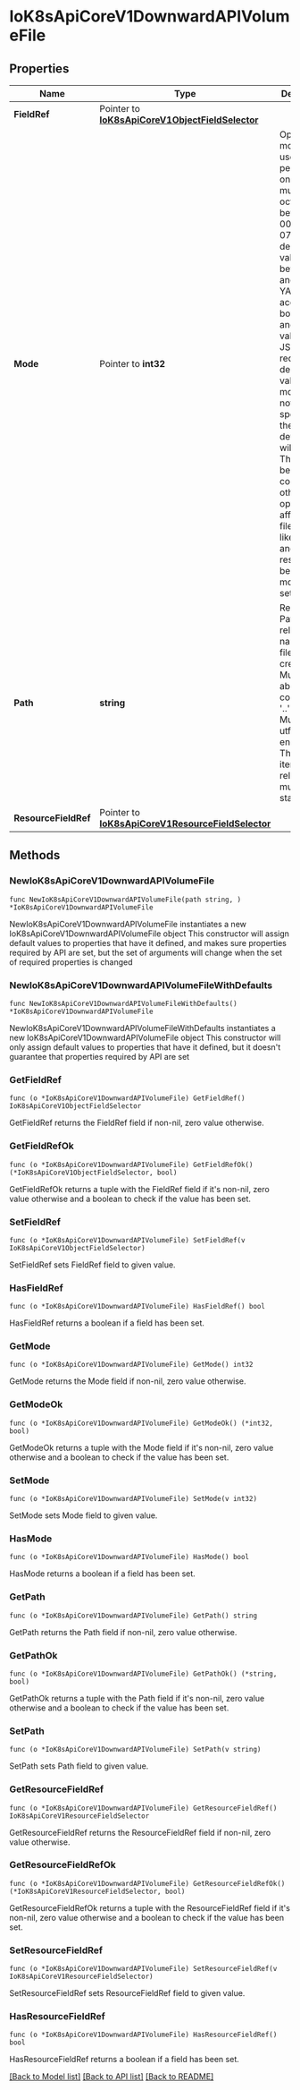 # IoK8sApiCoreV1DownwardAPIVolumeFile

## Properties

Name | Type | Description | Notes
------------ | ------------- | ------------- | -------------
**FieldRef** | Pointer to [**IoK8sApiCoreV1ObjectFieldSelector**](IoK8sApiCoreV1ObjectFieldSelector.md) |  | [optional] 
**Mode** | Pointer to **int32** | Optional: mode bits used to set permissions on this file, must be an octal value between 0000 and 0777 or a decimal value between 0 and 511. YAML accepts both octal and decimal values, JSON requires decimal values for mode bits. If not specified, the volume defaultMode will be used. This might be in conflict with other options that affect the file mode, like fsGroup, and the result can be other mode bits set. | [optional] 
**Path** | **string** | Required: Path is  the relative path name of the file to be created. Must not be absolute or contain the &#39;..&#39; path. Must be utf-8 encoded. The first item of the relative path must not start with &#39;..&#39; | 
**ResourceFieldRef** | Pointer to [**IoK8sApiCoreV1ResourceFieldSelector**](IoK8sApiCoreV1ResourceFieldSelector.md) |  | [optional] 

## Methods

### NewIoK8sApiCoreV1DownwardAPIVolumeFile

`func NewIoK8sApiCoreV1DownwardAPIVolumeFile(path string, ) *IoK8sApiCoreV1DownwardAPIVolumeFile`

NewIoK8sApiCoreV1DownwardAPIVolumeFile instantiates a new IoK8sApiCoreV1DownwardAPIVolumeFile object
This constructor will assign default values to properties that have it defined,
and makes sure properties required by API are set, but the set of arguments
will change when the set of required properties is changed

### NewIoK8sApiCoreV1DownwardAPIVolumeFileWithDefaults

`func NewIoK8sApiCoreV1DownwardAPIVolumeFileWithDefaults() *IoK8sApiCoreV1DownwardAPIVolumeFile`

NewIoK8sApiCoreV1DownwardAPIVolumeFileWithDefaults instantiates a new IoK8sApiCoreV1DownwardAPIVolumeFile object
This constructor will only assign default values to properties that have it defined,
but it doesn't guarantee that properties required by API are set

### GetFieldRef

`func (o *IoK8sApiCoreV1DownwardAPIVolumeFile) GetFieldRef() IoK8sApiCoreV1ObjectFieldSelector`

GetFieldRef returns the FieldRef field if non-nil, zero value otherwise.

### GetFieldRefOk

`func (o *IoK8sApiCoreV1DownwardAPIVolumeFile) GetFieldRefOk() (*IoK8sApiCoreV1ObjectFieldSelector, bool)`

GetFieldRefOk returns a tuple with the FieldRef field if it's non-nil, zero value otherwise
and a boolean to check if the value has been set.

### SetFieldRef

`func (o *IoK8sApiCoreV1DownwardAPIVolumeFile) SetFieldRef(v IoK8sApiCoreV1ObjectFieldSelector)`

SetFieldRef sets FieldRef field to given value.

### HasFieldRef

`func (o *IoK8sApiCoreV1DownwardAPIVolumeFile) HasFieldRef() bool`

HasFieldRef returns a boolean if a field has been set.

### GetMode

`func (o *IoK8sApiCoreV1DownwardAPIVolumeFile) GetMode() int32`

GetMode returns the Mode field if non-nil, zero value otherwise.

### GetModeOk

`func (o *IoK8sApiCoreV1DownwardAPIVolumeFile) GetModeOk() (*int32, bool)`

GetModeOk returns a tuple with the Mode field if it's non-nil, zero value otherwise
and a boolean to check if the value has been set.

### SetMode

`func (o *IoK8sApiCoreV1DownwardAPIVolumeFile) SetMode(v int32)`

SetMode sets Mode field to given value.

### HasMode

`func (o *IoK8sApiCoreV1DownwardAPIVolumeFile) HasMode() bool`

HasMode returns a boolean if a field has been set.

### GetPath

`func (o *IoK8sApiCoreV1DownwardAPIVolumeFile) GetPath() string`

GetPath returns the Path field if non-nil, zero value otherwise.

### GetPathOk

`func (o *IoK8sApiCoreV1DownwardAPIVolumeFile) GetPathOk() (*string, bool)`

GetPathOk returns a tuple with the Path field if it's non-nil, zero value otherwise
and a boolean to check if the value has been set.

### SetPath

`func (o *IoK8sApiCoreV1DownwardAPIVolumeFile) SetPath(v string)`

SetPath sets Path field to given value.


### GetResourceFieldRef

`func (o *IoK8sApiCoreV1DownwardAPIVolumeFile) GetResourceFieldRef() IoK8sApiCoreV1ResourceFieldSelector`

GetResourceFieldRef returns the ResourceFieldRef field if non-nil, zero value otherwise.

### GetResourceFieldRefOk

`func (o *IoK8sApiCoreV1DownwardAPIVolumeFile) GetResourceFieldRefOk() (*IoK8sApiCoreV1ResourceFieldSelector, bool)`

GetResourceFieldRefOk returns a tuple with the ResourceFieldRef field if it's non-nil, zero value otherwise
and a boolean to check if the value has been set.

### SetResourceFieldRef

`func (o *IoK8sApiCoreV1DownwardAPIVolumeFile) SetResourceFieldRef(v IoK8sApiCoreV1ResourceFieldSelector)`

SetResourceFieldRef sets ResourceFieldRef field to given value.

### HasResourceFieldRef

`func (o *IoK8sApiCoreV1DownwardAPIVolumeFile) HasResourceFieldRef() bool`

HasResourceFieldRef returns a boolean if a field has been set.


[[Back to Model list]](../README.md#documentation-for-models) [[Back to API list]](../README.md#documentation-for-api-endpoints) [[Back to README]](../README.md)


